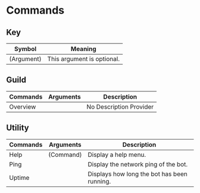 # Commands

## Key
| Symbol     | Meaning                    |
| ---------- | -------------------------- |
| (Argument) | This argument is optional. |

## Guild
| Commands | Arguments | Description             |
| -------- | --------- | ----------------------- |
| Overview | <none>    | No Description Provider |

## Utility
| Commands | Arguments | Description                                 |
| -------- | --------- | ------------------------------------------- |
| Help     | (Command) | Display a help menu.                        |
| Ping     | <none>    | Display the network ping of the bot.        |
| Uptime   | <none>    | Displays how long the bot has been running. |

